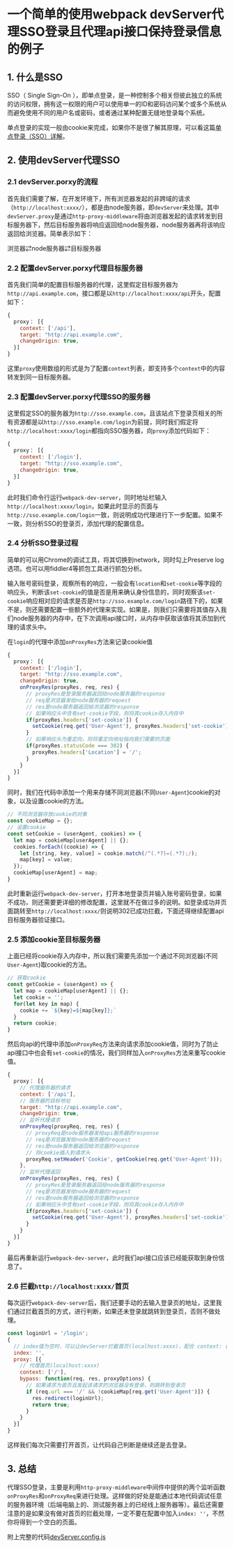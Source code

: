 # 一个简单的使用webpack devServer代理SSO登录且代理api接口保持登录信息的例子

## 1. 什么是SSO

SSO（ Single Sign-On ），即单点登录，是一种控制多个相关但彼此独立的系统的访问权限，拥有这一权限的用户可以使用单一的ID和密码访问某个或多个系统从而避免使用不同的用户名或密码，或者通过某种配置无缝地登录每个系统。

单点登录的实现一般由cookie来完成，如果你不是很了解其原理，可以看这篇[单点登录（SSO）详解](https://cloud.tencent.com/developer/article/1352593)。

## 2. 使用devServer代理SSO

### 2.1 devServer.porxy的流程

首先我们需要了解，在开发环境下，所有浏览器发起的非跨域的请求（`http://localhost:xxxx/`），都是由node服务器，即`devServer`来处理。其中`devServer.proxy`是通过`http-proxy-middleware`将由浏览器发起的请求转发到目标服务器下，然后目标服务器将响应返回给node服务器，node服务器再将该响应返回给浏览器。简单表示如下：

浏览器⇄node服务器⇄目标服务器

### 2.2 配置devServer.porxy代理目标服务器

首先我们简单的配置目标服务器的代理，这里假定目标服务器为`http://api.example.com`，接口都是以`http://localhost:xxxx/api`开头，配置如下：

```javascript
{
  proxy： [{
    context: ['/api'],
    target: "http://api.example.com",
    changeOrigin: true,
  }]
}
```

这里`proxy`使用数组的形式是为了配置`context`列表，即支持多个`context`中的内容转发到同一目标服务器。

### 2.3 配置devServer.porxy代理SSO的服务器

这里假定SSO的服务器为`http://sso.example.com`，且该站点下登录页相关的所有资源都是以`http://sso.example.com/login`为前提，同时我们假定将`http://localhost:xxxx/login`都指向SSO服务器，向`proxy`添加代码如下：

```javascript
{
  proxy： [{
    context: ['/login'],
    target: "http://sso.example.com",
    changeOrigin: true,
  }]
}
```

此时我们命令行运行`webpack-dev-server`，同时地址栏输入`http://localhost:xxxx/login`，如果此时显示的页面与`http://sso.example.com/login`一致，则说明成功代理进行下一步配置。如果不一致，则分析SSO的登录页，添加代理的配置信息。

### 2.4 分析SSO登录过程

简单的可以用Chrome的调试工具，将其切换到network，同时勾上Preserve log选项。也可以用fiddler4等抓包工具进行抓包分析。

输入账号密码登录，观察所有的响应，一般会有`location`和`set-cookie`等字段的响应头，判断该`set-cookie`的值是否是用来确认身份信息的，同时观察该`set-cookie`响应相对应的请求是否是`http://sso.example.com/login`路径下的，如果不是，则还需要配置一些额外的代理来实现。如果是，则我们只需要将其值存入我们node服务器的内存中，在下次调用api接口时，从内存中获取该值将其添加到代理的请求头中。

在`login`的代理中添加`onProxyRes`方法来记录cookie值

```javascript
{
  proxy： [{
    context: ['/login'],
    target: "http://sso.example.com",
    changeOrigin: true,
    onProxyRes(proxyRes, req, res) {
      // proxyRes是登录服务器返回给node服务器的response
      // req是浏览器发给node服务器的request
      // res是node服务器返回给浏览器的response
      // 如果响应头中含有set-cookie字段，则将其cookie存入内存中
      if(proxyRes.headers['set-cookie']) {
        setCookie(req.get('User-Agent'), proxyRes.headers['set-cookie']);
      }
      // 如果响应头为重定向，则将重定向地址指向我们需要的页面
      if(proxyRes.statusCode === 302) {
        proxyRes.headers['Location'] = '/';
      }
    }
  }]
}
```

同时，我们在代码中添加一个用来存储不同浏览器(不同`User-Agent`)cookie的对象，以及设置cookie的方法。

```javascript
// 不同浏览器存放cookie的对象
const cookieMap = {};
// 设置cookie
const setCookie = (userAgent, cookies) => {
  let map = cookieMap[userAgent] || {};
  cookies.forEach((cookie) => {
    let [string, key, value] = cookie.match(/^(.*?)=(.*?);/);
    map[key] = value;
  });
  cookieMap[userAgent] = map;
}
```

此时重新运行`webpack-dev-server`，打开本地登录页并输入账号密码登录，如果不成功，则还需要更详细的修改配置，这里就不在做过多的说明。如登录成功并页面跳转至`http://localhost:xxxx/`则说明302已成功拦截，下面还得继续配置api目标服务器验证接口。

### 2.5 添加cookie至目标服务器

上面已经将cookie存入内存中，所以我们需要先添加一个通过不同浏览器(不同`User-Agent`)取cookie的方法。

```javascript
// 获取cookie
const getCookie = (userAgent) => {
  let map = cookieMap[userAgent] || {};
  let cookie = '';
  for(let key in map) {
    cookie += `${key}=${map[key]};`
  }
  return cookie;
}
```

然后向api的代理中添加`onProxyReq`方法来向请求添加cookie值，同时为了防止api接口中也会有`set-cookie`的情况，我们同样加入`onProxyRes`方法来重写cookie值。

```javascript
{
  proxy： [{
    // 代理服务器的请求
    context: ['/api'],
    // 服务器的目标地址
    target: "http://api.example.com",
    changeOrigin: true,
    // 监听代理请求
    onProxyReq(proxyReq, req, res) {
      // proxyReq是node服务器发给api服务器的response
      // req是浏览器发给node服务器的request
      // res是node服务器返回给浏览器的response
      // 将cookie插入到请求头
      proxyReq.setHeader('Cookie', getCookie(req.get('User-Agent')));
    },
    // 监听代理返回
    onProxyRes(proxyRes, req, res) {
      // proxyRes是登录服务器返回给node服务器的response
      // req是浏览器发给node服务器的request
      // res是node服务器返回给浏览器的response
      // 如果响应头中含有set-cookie字段，则将其cookie存入内存中
      if(proxyRes.headers['set-cookie']) {
        setCookie(req.get('User-Agent'), proxyRes.headers['set-cookie']);
      }
    }
  }]
}
```

最后再重新运行`webpack-dev-server`，此时我们api接口应该已经能获取到身份信息了。

### 2.6 拦截`http://localhost:xxxx/`首页

每次运行`webpack-dev-server`后，我们还要手动的去输入登录页的地址，这里我们通过拦截首页的方式，进行判断，如果还未登录就跳转到登录页，否则不做处理。

```javascript
const loginUrl = '/login';
{
  // index值为空时，可以让devServer拦截首页(localhost:xxxx)，配合 context: ['/'] 使用
  index: '',
  proxy: [{
    // 代理首页(localhost:xxxx)
    context: ['/'],
    bypass: function(req, res, proxyOptions) {
      // 如果请求为首页且发起该请求的浏览器没有登录，则跳转到登录页
      if (req.url === '/' && !cookieMap[req.get('User-Agent')]) {
        res.redirect(loginUrl);
        return true;
      }
    }
  }]
}
```

这样我们每次只需要打开首页，让代码自己判断是继续还是去登录。


## 3. 总结

代理SSO登录，主要是利用`http-proxy-middleware`中间件中提供的两个监听函数`onProxyRes`和`onProxyReq`来进行处理。这样做的好处是能通过本地代码调试任意的服务器环境（后端电脑上的、测试服务器上的已经线上服务器等）。最后还需要注意的是如果没有做对首页的拦截处理，一定不要在配置中加入`index: ''`，不然你将得到一个空白的页面。

附上完整的代码[devServer.config.js](https://github.com/zjsxdyw/webpack-devServer-proxy-sso-example/blob/master/devServer.config.js)
